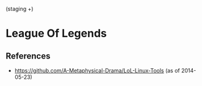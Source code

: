 
(staging +)

League Of Legends
=================


References
----------

- https://github.com/A-Metaphysical-Drama/LoL-Linux-Tools (as of 2014-05-23)
